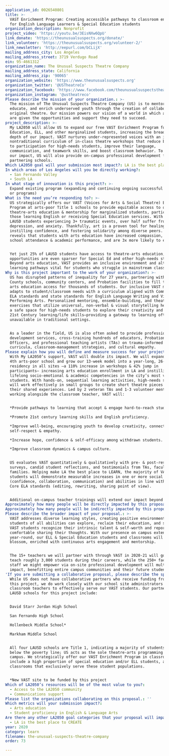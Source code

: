 ```yaml
---
application_id: 0026540801
title: >-
  VAST Enrichment Program: Creating accessible pathways to classroom engagement
  for English Language Learners & Special Education students
organization_description: Nonprofit
project_video: 'https://youtu.be/3EisNXw6QpU'
link_donate: 'https://theunusualsuspects.org/donate/'
link_volunteer: 'https://theunusualsuspects.org/volunteer-2/'
link_newsletter: 'http://eepurl.com/bCLijX'
mailing_address_city: Los Angeles
mailing_address_street: 3719 Verdugo Road
ein: 95-4661312
organization_name: The Unusual Suspects Theatre Company
mailing_address_state: California
mailing_address_zip: '90065'
organization_website: 'https://www.theunusualsuspects.org'
organization_twitter: '@USTheatreCo'
organization_facebook: 'https://www.facebook.com/theunusualsuspectstheatrecompany'
organization_instagram: '@ustheatreco'
Please describe the mission of your organization.: >-
  The mission of The Unusual Suspects Theatre Company (US) is to mentor,
  educate, and enrich underserved youth through the creation of collaborative,
  original theatre. Our mission powers our vision of a world in which all youth
  are given the opportunities and support they need to succeed.
project_description: >-
  My LA2050 will allow US to expand our free VAST Enrichment Program for Special
  Education, ELL, and other marginalized students, increasing the breadth and
  depth of our impact. VAST nurtures under-represented voices with an inclusive,
  nontraditional curriculum of in-class theatre workshops that reduce barriers
  to participation for high-needs students, improve their language,
  communication, and teamwork skills, and boost classroom behavior. To amplify
  our impact, US will also provide on-campus professional development for
  partnering schools.
Which LA2050 goal will your submission most impact?: LA is the best place to LEARN
In which areas of Los Angeles will you be directly working?:
  - San Fernando Valley
  - South LA
In what stage of innovation is this project?: >-
  Expand existing program (expanding and continuing ongoing successful projects
  or programs)
What is the need you’re responding to?: >-
  US strategically offers our VAST (Voices for Arts & Social Theatre) Enrichment
  Program at arts-poor Title 1 schools to provide equitable access to quality
  theatre-arts education & mentorship for marginalized students, particularly
  those learning English or receiving Special Education services. With 88% of
  LAUSD students experiencing 3+ traumatic events, over half suffer from PTSD,
  depression, and anxiety. Thankfully, art is a proven tool for healing trauma,
  instilling confidence, and fostering solidarity among diverse peers. Research
  reveals that students with arts education have increased compassion, improved
  school attendance & academic performance, and are 3x more likely to earn a BA.


  Yet just 25% of LAUSD students have access to theatre-arts education, and
  opportunities are even sparser for Special Ed and other high-needs students.
  Beyond arts education, VAST provides an inclusive environment and alternate
  learning pathways vital for students who struggle in mainstream classrooms.
Why is this project important to the work of your organization?: >-
  US has disrupted patterns of inequality for 27 years, partnering with 45+ LA
  County schools, community centers, and Probation facilities to fill the gap in
  arts education access for thousands of students. Our inclusive VAST model
  adapts to student/classroom needs with a curriculum aligned with Common Core
  ELA standards and state standards for English Language Writing and Visual &
  Performing Arts. Personalized mentoring, ensemble-building, and theatre
  exercises that utilize universal, non-verbal & visual storytelling help create
  a safe space for high-needs students to explore their creativity and develop
  21st Century learning/life skills—providing a gateway to learning often
  unavailable in traditional settings.


  As a leader in the field, US is also often asked to provide professional
  development services, cross-training hundreds of educators, Probation
  Officers, and professional teaching artists (TAs) on trauma-informed
  curricula, classroom-management strategies, and cultural empathy.
Please explain how you will define and measure success for your project.: >-
  With My LA2050’s support, VAST will double its impact. We will expand into a
  4th arts-poor school and grow our 13-week model into a year-long, 26-week
  residency in all sites —a 110% increase in workshops & 42% jump in
  participants— increasing arts education enrollment in LA and instilling
  lifelong socio-emotional & academic competencies in the city’s most vulnerable
  students. With hands-on, sequential learning activities, high-needs students
  will work effectively in small groups to create short theatre pieces based on
  their shared experiences. Led by 2 veteran TAs and 1-3 volunteer mentors
  working alongside the classroom teacher, VAST will:


  *Provide pathways to learning that accept & engage hard-to-reach students.

  *Promote 21st century learning skills and English proficiency.

  *Improve well-being, encouraging youth to develop creativity, connections,
  self-respect & empathy.

  *Increase hope, confidence & self-efficacy among withdrawn students. 

  *Improve classroom dynamics & campus culture.


  US evaluates VAST quantitatively & qualitatively with pre- & post-residency
  surveys, candid student reflections, and testimonials from TAs, faculty, and
  families. Helping make LA the best place to LEARN, the majority of VAST
  students will demonstrate measurable increases in one or more social skills
  (confidence, collaboration, communication) and abilities in line with Common
  Core ELA standards (editing, rewriting, sharing point of view).


  Additional on-campus teacher trainings will extend our impact beyond 2050.
Approximately how many people will be directly impacted by this proposal?: '660'
Approximately how many people will be indirectly impacted by this proposal?: '100000'
Please describe the broader impact of your proposal.: >-
  VAST addresses diverse learning styles, creating positive environments where
  students of all abilities can explore, reclaim their education, and succeed.
  VAST students recognize their intrinsic talent & self-worth and report feeling
  comfortable sharing their thoughts. With our presence on campus extended
  year-round, our ELL & Special Education students and classrooms will truly
  blossom, enriched with continuous arts engagement and mentorship.


  The 15+ teachers we will partner with through VAST in 2020-21 will go on to
  teach roughly 3,000 students during their careers, while the 250+ faculty &
  staff we might empower via on-site professional development will multiply our
  impact, benefitting entire campus communities and their future students.
'If you are submitting a collaborative proposal, please describe the specific role of partner organizations in the project.': >-
  While US does not have collaborative partners who receive funding from US for
  this project, we do work closely with our school site administrators and
  classroom teachers to effectively serve our VAST students. Our partnering
  LAUSD schools for this project include:


  David Starr Jordan High School

  San Fernando High School

  Hollenbeck Middle School*

  Markham Middle School


  All four LAUSD schools are Title 1, indicating a majority of students who live
  below the poverty line; US acts as the sole theatre-arts programming at each
  campus. We strategically offer our VAST Enrichment Program in classrooms that
  include a high proportion of special education and/or ELL students, as well as
  classrooms that exclusively serve these student populations.


  *New VAST site to be funded by this project
Which of LA2050’s resources will be of the most value to you?:
  - Access to the LA2050 community
  - Communications support
Please list the organizations collaborating on this proposal.: ''
Which metrics will your submission impact?:
  - Arts education
  - Student proficiency in English & Language Arts
Are there any other LA2050 goal categories that your proposal will impact?:
  - LA is the best place to CREATE
year: 2020
category: learn
filename: the-unusual-suspects-theatre-company
order: 73

---
```

